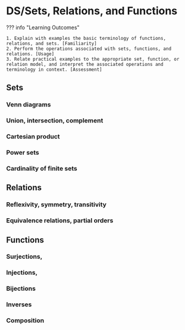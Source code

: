 # DS/Sets, Relations, and Functions

??? info "Learning Outcomes"

    1. Explain with examples the basic terminology of functions, relations, and sets. [Familiarity]
    2. Perform the operations associated with sets, functions, and relations. [Usage]
    3. Relate practical examples to the appropriate set, function, or relation model, and interpret the associated operations and terminology in context. [Assessment]

## Sets

### Venn diagrams

### Union, intersection, complement

### Cartesian product

### Power sets

### Cardinality of finite sets

## Relations

### Reflexivity, symmetry, transitivity

### Equivalence relations, partial orders

## Functions

### Surjections, 

### Injections, 

### Bijections

### Inverses

### Composition